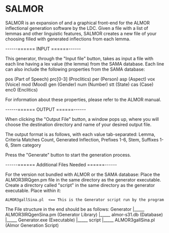 # SALMOR

SALMOR is an expansion of and a graphical front-end for the ALMOR inflectional generation software by the LDC. Given a file with a list of lemmas and other linguistic features, SALMOR creates a new file of your choosing filled with generated inflections from each lemma.


------====== INPUT ======------

This generator, through the "Input file" button, takes as input a file with each line having a lex value (the lemma) from the SAMA database. Each line can also include the following properties from the SAMA database:

pos (Part of Speech)
prc[0-3] (Proclitics)
per (Person)
asp (Aspect)
vox (Voice)
mod (Mood)
gen (Gender)
num (Number)
stt (State)
cas (Case)
enc0 (Enclitics)

For information about these properties, please refer to the ALMOR manual.


------====== OUTPUT ======------

When clicking the "Output File" button, a window pops up, where you will choose the destination directory and name of your desired output file.

The output format is as follows, with each value tab-separated:
Lemma, Criteria Matches Count, Generated Inflection, Prefixes 1-6, Stem, Suffixes 1-6, Stem category

Press the "Generate" button to start the generation process.




------====== Additional Files Needed ======------

For the version not bundled with ALMOR or the SAMA database:
Place the ALMOR3IRQgen.pm file in the same directory as the generator executable.
Create a directory called "script" in the same directory as the generator executable. 
Place within it:

	ALMOR3gallSina.pl  <== This is the Generator script run by the program
			
			
The File structure in the end should be as follows:
Generator
|_____ ALMOR3IRQgenSina.pm (Generator Library)
|_____ almor-s31.db (Database)
|_____ Generator.exe (Executable)
|_____ script
        |_____ ALMOR3gallSina.pl (Almor Generation Script)
